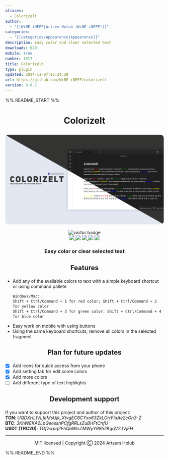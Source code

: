 ```yaml
---
aliases:
  - Colorizelt
author:
  - "[[WiNE-iNEFF|Artsem Holub (WiNE-iNEFF)]]"
categories:
  - "[[categories/Appearence|Appearence]]"
description: Easy color and clear selected text
downloads: 629
mobile: true
number: 1917
title: Colorizelt
type: plugin
updated: 2024-11-07T16:24:28
url: https://github.com/WiNE-iNEFF/colorizelt
version: 0.0.7
---
```


%% README_START %%

# <p align="center">Colorizelt</p>
<img src="https://github.com/WiNE-iNEFF/colorizelt/blob/main/img/colorizelt.png" style="border-radius: 10px;">
<p align="center">
    <img src='https://visitor-badge.laobi.icu/badge?page_id=WiNE-iNEFF.obsidian-colorizelt&&right_color=green&left_text=Visitors' alt='visitor badge'><br>
    <a href="https://github.com/WiNE-iNEFF/colorizelt/releases/latest">
        <img src="https://img.shields.io/github/manifest-json/v/WiNE-iNEFF/colorizelt?color=blue">
    </a>
    <img src="https://img.shields.io/github/release-date/WiNE-iNEFF/colorizelt">
    <a href="https://github.com/WiNE-iNEFF/colorizelt/blob/main/LICENSE">
        <img src="https://img.shields.io/github/license/WiNE-iNEFF/colorizelt">
    </a>
    <img src="https://img.shields.io/github/downloads/WiNE-iNEFF/colorizelt/total">
    <a href="https://github.com/WiNE-iNEFF/colorizelt/issues">
        <img src="https://img.shields.io/github/issues/WiNE-iNEFF/colorizelt">
    </a>
</p>

### <p align="center">Easy color or clear selected text</p>

## <p align="center">Features</p>
- Add any of the available colors to text with a simple keyboard shortcut or using command pallete
  ```
  Windows/Mac:
  Shift + Ctrl/Command + 1 for red color; Shift + Ctrl/Command + 2 for yellow color
  Shift + Ctrl/Command + 3 for green color: Shift + Ctrl/Command + 4 for blue color
  ```
- Easy work on mobile with using buttons
- Using the same keyboard shortcuts, remove all colors in the selected fragment

## <p align="center">Plan for future updates</p>
- [x] Add icons for quick access from your phone
- [x] Add setting tab for edit some colors
- [x] Add more colors
- [ ] Add different type of text highlights

## <p align="center">Development support</p>
If you want to support this project and author of this project:</br>
**TON**: *UQDXHLtVLfeMsUjk_XtvgEC6CYxo63ZkLOrrFlaAe2cGn3-Z*</br>
**BTC**: *3KhWEKA2LpGeesshPCfgRRLsZuBHFtCnfU*</br>
**USDT (TRC20)**: *TGfzwpq2FhQbWisZMWyY98h2KgqV2JVjFH*

<hr>
<p align="center">MIT licensed | Copyright Ⓒ 2024 Artsem Holub</p>


%% README_END %%